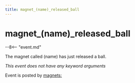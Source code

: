 ```yaml
---
title: magnet_(name)_released_ball
---
```


# magnet_(name)\_released_ball


--8<-- "event.md"

The magnet called (name) has just released a ball.

*This event does not have any keyword arguments*

Event is posted by [magnets:](../config/magnets.md)
